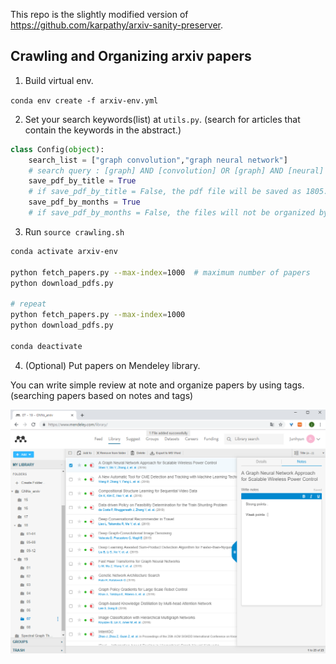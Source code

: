 This repo is the slightly modified version of https://github.com/karpathy/arxiv-sanity-preserver.

## Crawling and Organizing arxiv papers

1. Build virtual env.

`conda env create -f arxiv-env.yml`


2. Set your search keywords(list) at `utils.py`.
(search for articles that contain the keywords in the abstract.)

```python
class Config(object):
    search_list = ["graph convolution","graph neural network"]
    # search query : [graph] AND [convolution] OR [graph] AND [neural] AND [network]
    save_pdf_by_title = True
    # if save_pdf_by_title = False, the pdf file will be saved as 1805.07857v2.pdf
    save_pdf_by_months = True
    # if save_pdf_by_months = False, the files will not be organized by months. (will be organized by years.)
```

3. Run `source crawling.sh`
```sh
conda activate arxiv-env

python fetch_papers.py --max-index=1000  # maximum number of papers
python download_pdfs.py

# repeat
python fetch_papers.py --max-index=1000
python download_pdfs.py

conda deactivate
```

4. (Optional) Put papers on Mendeley library.

You can write simple review at note and organize papers by using tags.
(searching papers based on notes and tags)

![mendeley](./mendeley_library.png)



